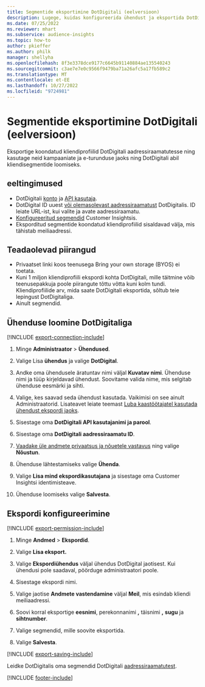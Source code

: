 ```yaml
---
title: Segmentide eksportimine DotDigitali (eelversioon)
description: Lugege, kuidas konfigureerida ühendust ja eksportida DotDigitali.
ms.date: 07/25/2022
ms.reviewer: mhart
ms.subservice: audience-insights
ms.topic: how-to
author: pkieffer
ms.author: philk
manager: shellyha
ms.openlocfilehash: 8f3e3378dce9177c6645b91140884ae135540243
ms.sourcegitcommit: c3ae7e7e0c9566f9479ba71a26afc5a17fb589c2
ms.translationtype: MT
ms.contentlocale: et-EE
ms.lasthandoff: 10/27/2022
ms.locfileid: "9724981"
---
```

# <a name="export-segments-to-dotdigital-preview"></a>Segmentide eksportimine DotDigitali (eelversioon)

Eksportige koondatud kliendiprofiilid DotDigitali aadressiraamatutesse ning kasutage neid kampaaniate ja e-turunduse jaoks ning DotDigitali abil kliendisegmentide loomiseks.

## <a name="prerequisites"></a>eeltingimused

- DotDigitali [konto](https://dotdigital.com/) ja [API kasutaja](https://support.dotdigital.com/hc/articles/115001718730-How-do-I-create-an-API-user).
- DotDigital ID uuest [või olemasolevast aadressiraamatust](https://support.dotdigital.com/hc/articles/212211968-Creating-an-address-book) DotDigitalis. ID leiate URL-ist, kui valite ja avate aadressiraamatu.
- [Konfigureeritud segmendid](segments.md) Customer Insightsis.
- Eksporditud segmentide koondatud kliendiprofiilid sisaldavad välja, mis tähistab meiliaadressi.

## <a name="known-limitations"></a>Teadaolevad piirangud

- Privaatset linki koos teenusega Bring your own storage (BYOS) ei toetata.
- Kuni 1 miljon kliendiprofiili ekspordi kohta DotDigitali, mille täitmine võib teenusepakkuja poole piirangute tõttu võtta kuni kolm tundi. Kliendiprofiilide arv, mida saate DotDigitali eksportida, sõltub teie lepingust DotDigitaliga.
- Ainult segmendid.

## <a name="set-up-connection-to-dotdigital"></a>Ühenduse loomine DotDigitaliga

[!INCLUDE [export-connection-include](includes/export-connection-admn.md)]

1. Minge **Administraator** > **Ühendused**.

1. Valige Lisa **ühendus** ja valige **DotDigital**.

1. Andke oma ühendusele äratuntav nimi väljal **Kuvatav nimi**. Ühenduse nimi ja tüüp kirjeldavad ühendust. Soovitame valida nime, mis selgitab ühenduse eesmärki ja sihti.

1. Valige, kes saavad seda ühendust kasutada. Vaikimisi on see ainult Administraatorid. Lisateavet leiate teemast [Luba kaastöötajatel kasutada ühendust ekspordi jaoks](connections.md#allow-contributors-to-use-a-connection-for-exports).

1. Sisestage oma **DotDigitali API kasutajanimi ja parool**.

1. Sisestage oma **DotDigitali aadressiraamatu ID**.

1. [Vaadake üle andmete privaatsus ja nõuetele vastavus](connections.md#data-privacy-and-compliance) ning valige **Nõustun**.

1. Ühenduse lähtestamiseks valige **Ühenda**.

1. Valige **Lisa mind ekspordikasutajana** ja sisestage oma Customer Insightsi identimisteave.

1. Ühenduse loomiseks valige **Salvesta**.

## <a name="configure-an-export"></a>Ekspordi konfigureerimine

[!INCLUDE [export-permission-include](includes/export-permission.md)]

1. Minge **Andmed** > **Ekspordid**.

1. Valige **Lisa eksport.**

1. Valige **Ekspordiühendus** väljal ühendus DotDigital jaotisest. Kui ühendusi pole saadaval, pöörduge administraatori poole.

1. Sisestage ekspordi nimi.

1. Valige jaotise **Andmete vastendamine** väljal **Meil**, mis esindab kliendi meiliaadressi.

1. Soovi korral eksportige **eesnimi**, perekonnanimi **,** täisnimi **,** **sugu** ja **sihtnumber**.

1. Valige segmendid, mille soovite eksportida.

1. Valige **Salvesta**.

[!INCLUDE [export-saving-include](includes/export-saving.md)]

Leidke DotDigitalis oma segmendid DotDigitali [aadressiraamatutest](https://support.dotdigital.com/hc/articles/212211968-Creating-an-address-book).

[!INCLUDE [footer-include](includes/footer-banner.md)]

